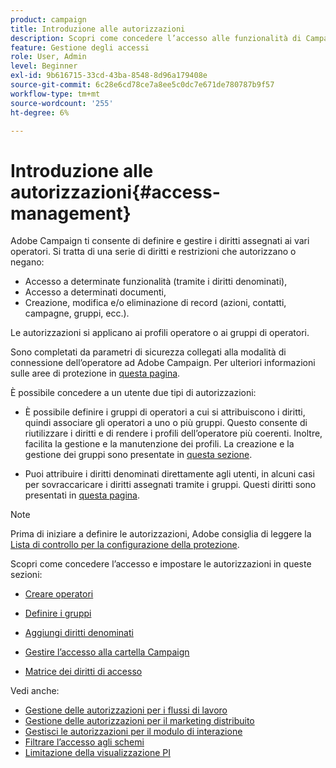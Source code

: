 ```yaml
---
product: campaign
title: Introduzione alle autorizzazioni
description: Scopri come concedere l’accesso alle funzionalità di Campaign
feature: Gestione degli accessi
role: User, Admin
level: Beginner
exl-id: 9b616715-33cd-43ba-8548-8d96a179408e
source-git-commit: 6c28e6cd78ce7a8ee5c0dc7e671de780787b9f57
workflow-type: tm+mt
source-wordcount: '255'
ht-degree: 6%

---
```


# Introduzione alle autorizzazioni{#access-management}

Adobe Campaign ti consente di definire e gestire i diritti assegnati ai vari operatori. Si tratta di una serie di diritti e restrizioni che autorizzano o negano:

* Accesso a determinate funzionalità (tramite i diritti denominati),
* Accesso a determinati documenti,
* Creazione, modifica e/o eliminazione di record (azioni, contatti, campagne, gruppi, ecc.).

Le autorizzazioni si applicano ai profili operatore o ai gruppi di operatori.

Sono completati da parametri di sicurezza collegati alla modalità di connessione dell’operatore ad Adobe Campaign. Per ulteriori informazioni sulle aree di protezione in [questa pagina](../../installation/using/security-zones.md).

È possibile concedere a un utente due tipi di autorizzazioni:

* È possibile definire i gruppi di operatori a cui si attribuiscono i diritti, quindi associare gli operatori a uno o più gruppi. Questo consente di riutilizzare i diritti e di rendere i profili dell’operatore più coerenti. Inoltre, facilita la gestione e la manutenzione dei profili. La creazione e la gestione dei gruppi sono presentate in [questa sezione](access-management-groups.md).

* Puoi attribuire i diritti denominati direttamente agli utenti, in alcuni casi per sovraccaricare i diritti assegnati tramite i gruppi. Questi diritti sono presentati in [questa pagina](access-management-named-rights.md).

>[!NOTE]
>
>Prima di iniziare a definire le autorizzazioni, Adobe consiglia di leggere la [Lista di controllo per la configurazione della protezione](https://helpx.adobe.com/it/campaign/kb/acc-security.html).

Scopri come concedere l’accesso e impostare le autorizzazioni in queste sezioni:

* [Creare operatori](access-management-operators.md)

* [Definire i gruppi](access-management-groups.md)

* [Aggiungi diritti denominati](access-management-named-rights.md)

* [Gestire l’accesso alla cartella Campaign](access-management-folders.md)

* [Matrice dei diritti di accesso](access-management-named-rights.md#access-rights-matrix)


Vedi anche:

* [Gestione delle autorizzazioni per i flussi di lavoro](../../workflow/using/managing-rights.md)
* [Gestione delle autorizzazioni per il marketing distribuito](../../campaign/using/about-distributed-marketing.md#operators-and-entities)
* [Gestisci le autorizzazioni per il modulo di interazione](../../interaction/using/operator-profiles.md)
* [Filtrare l’accesso agli schemi](../../configuration/using/filtering-schemas.md)
* [Limitazione della visualizzazione PI](../../configuration/using/restricting-pii-view.md)
